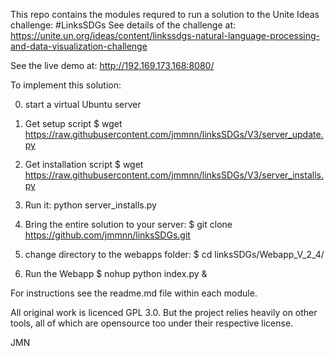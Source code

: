 This repo contains the modules requred to run a solution to the Unite Ideas challenge: #LinksSDGs
See details of the challenge at: https://unite.un.org/ideas/content/linkssdgs-natural-language-processing-and-data-visualization-challenge

See the live demo at: http://192.169.173.168:8080/  


To implement this solution:

0) start a virtual Ubuntu server
1) Get setup script $ wget https://raw.githubusercontent.com/jmmnn/linksSDGs/V3/server_update.py

3) Get installation script $ wget https://raw.githubusercontent.com/jmmnn/linksSDGs/V3/server_installs.py
4) Run it: python server_installs.py

5) Bring the entire solution to your server: $ git clone https://github.com/jmmnn/linksSDGs.git

6) change directory to the webapps folder: $ cd linksSDGs/Webapp_V_2_4/ 
7) Run the Webapp $ nohup python index.py &

For instructions see the readme.md file within each module.

All original work is licenced GPL 3.0. But the project relies heavily on other tools, all of which are opensource too under their respective license.

JMN